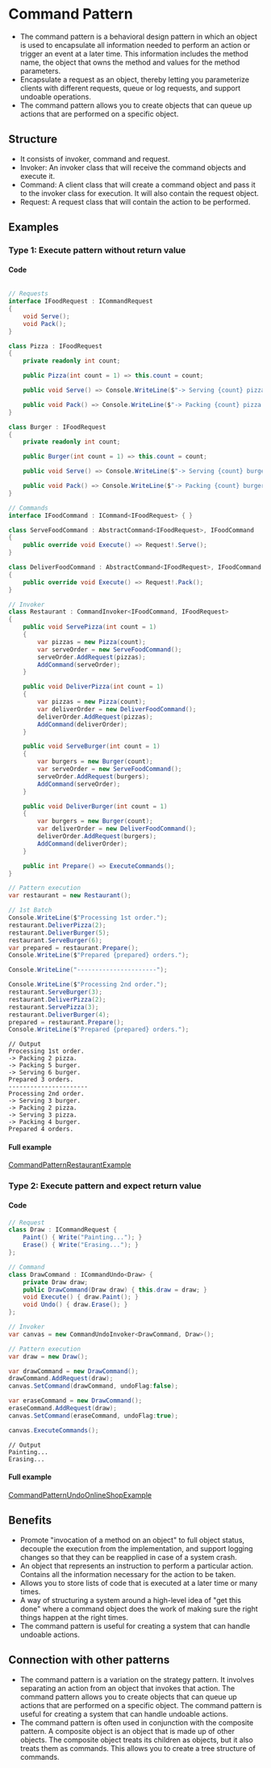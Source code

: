
# Command Pattern

- The command pattern is a behavioral design pattern in which an object is used to encapsulate all information needed to perform an action or trigger an event at a later time. This information includes the method name, the object that owns the method and values for the method parameters.
- Encapsulate a request as an object, thereby letting you parameterize clients with different requests, queue or log requests, and support undoable operations.
- The command pattern allows you to create objects that can queue up actions that are performed on a specific object.

## Structure
- It consists of invoker, command and request.
- Invoker: An invoker class that will receive the command objects and execute it.
- Command: A client class that will create a command object and pass it to the invoker class for execution. It will also contain the request object.
- Request: A request class that will contain the action to be performed.

## Examples

### Type 1: Execute pattern without return value

#### Code

```csharp

// Requests
interface IFoodRequest : ICommandRequest
{
    void Serve();
    void Pack();
}

class Pizza : IFoodRequest
{
    private readonly int count;

    public Pizza(int count = 1) => this.count = count;

    public void Serve() => Console.WriteLine($"-> Serving {count} pizza.");

    public void Pack() => Console.WriteLine($"-> Packing {count} pizza.");
}

class Burger : IFoodRequest
{
    private readonly int count;

    public Burger(int count = 1) => this.count = count;

    public void Serve() => Console.WriteLine($"-> Serving {count} burger.");

    public void Pack() => Console.WriteLine($"-> Packing {count} burger.");
}

// Commands
interface IFoodCommand : ICommand<IFoodRequest> { }

class ServeFoodCommand : AbstractCommand<IFoodRequest>, IFoodCommand
{
    public override void Execute() => Request!.Serve();
}

class DeliverFoodCommand : AbstractCommand<IFoodRequest>, IFoodCommand
{
    public override void Execute() => Request!.Pack();
}

// Invoker
class Restaurant : CommandInvoker<IFoodCommand, IFoodRequest>
{
    public void ServePizza(int count = 1)
    {
        var pizzas = new Pizza(count);
        var serveOrder = new ServeFoodCommand();
        serveOrder.AddRequest(pizzas);
        AddCommand(serveOrder);
    }

    public void DeliverPizza(int count = 1)
    {
        var pizzas = new Pizza(count);
        var deliverOrder = new DeliverFoodCommand();
        deliverOrder.AddRequest(pizzas);
        AddCommand(deliverOrder);
    }

    public void ServeBurger(int count = 1)
    {
        var burgers = new Burger(count);
        var serveOrder = new ServeFoodCommand();
        serveOrder.AddRequest(burgers);
        AddCommand(serveOrder);
    }

    public void DeliverBurger(int count = 1)
    {
        var burgers = new Burger(count);
        var deliverOrder = new DeliverFoodCommand();
        deliverOrder.AddRequest(burgers);
        AddCommand(deliverOrder);
    }

    public int Prepare() => ExecuteCommands();
}

// Pattern execution
var restaurant = new Restaurant();

// 1st Batch
Console.WriteLine($"Processing 1st order.");
restaurant.DeliverPizza(2);
restaurant.DeliverBurger(5);
restaurant.ServeBurger(6);
var prepared = restaurant.Prepare();
Console.WriteLine($"Prepared {prepared} orders.");

Console.WriteLine("----------------------");

Console.WriteLine($"Processing 2nd order.");
restaurant.ServeBurger(3);
restaurant.DeliverPizza(2);
restaurant.ServePizza(3);
restaurant.DeliverBurger(4);
prepared = restaurant.Prepare();
Console.WriteLine($"Prepared {prepared} orders.");
```
```
// Output
Processing 1st order.
-> Packing 2 pizza.
-> Packing 5 burger.
-> Serving 6 burger.
Prepared 3 orders.
----------------------
Processing 2nd order.
-> Serving 3 burger.
-> Packing 2 pizza.
-> Serving 3 pizza.
-> Packing 4 burger.
Prepared 4 orders.
```
#### Full example

[CommandPatternRestaurantExample](./../../GofConsoleApp/Examples/Behavioral/CommandPattern/CommandPatternRestaurantExample.cs)


### Type 2: Execute pattern and expect return value

#### Code

```csharp
// Request
class Draw : ICommandRequest {
    Paint() { Write("Painting..."); }
    Erase() { Write("Erasing..."); }
};

// Command
class DrawCommand : ICommandUndo<Draw> {
    private Draw draw;
    public DrawCommand(Draw draw) { this.draw = draw; }
    void Execute() { draw.Paint(); }
    void Undo() { draw.Erase(); }
};

// Invoker
var canvas = new CommandUndoInvoker<DrawCommand, Draw>();

// Pattern execution
var draw = new Draw();

var drawCommand = new DrawCommand();
drawCommand.AddRequest(draw);
canvas.SetCommand(drawCommand, undoFlag:false);

var eraseCommand = new DrawCommand();
eraseCommand.AddRequest(draw);
canvas.SetCommand(eraseCommand, undoFlag:true);

canvas.ExecuteCommands();
```

```Log
// Output
Painting...
Erasing...
```

#### Full example

[CommandPatternUndoOnlineShopExample](./../../GofConsoleApp/Examples/Behavioral/CommandPattern/CommandPatternUndoOnlineShopExample.cs)


## Benefits

- Promote "invocation of a method on an object" to full object status, decouple the execution from the implementation, and support logging changes so that they can be reapplied in case of a system crash. 
- An object that represents an instruction to perform a particular action. Contains all the information necessary for the action to be taken.
- Allows you to store lists of code that is executed at a later time or many times.
- A way of structuring a system around a high-level idea of "get this done" where a command object does the work of making sure the right things happen at the right times.
- The command pattern is useful for creating a system that can handle undoable actions.

## Connection with other patterns

- The command pattern is a variation on the strategy pattern. It involves separating an action from an object that invokes that action. The command pattern allows you to create objects that can queue up actions that are performed on a specific object. The command pattern is useful for creating a system that can handle undoable actions.
- The command pattern is often used in conjunction with the composite pattern. A composite object is an object that is made up of other objects. The composite object treats its children as objects, but it also treats them as commands. This allows you to create a tree structure of commands.
